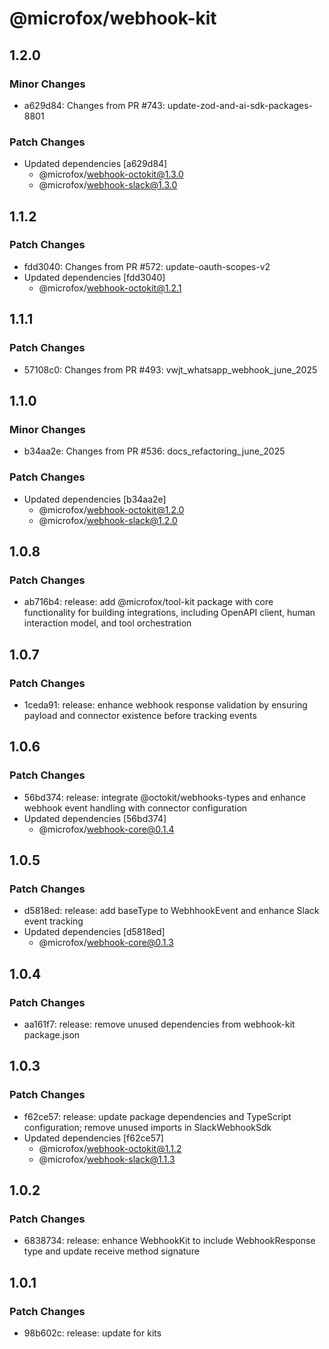 # @microfox/webhook-kit

## 1.2.0

### Minor Changes

- a629d84: Changes from PR #743: update-zod-and-ai-sdk-packages-8801

### Patch Changes

- Updated dependencies [a629d84]
  - @microfox/webhook-octokit@1.3.0
  - @microfox/webhook-slack@1.3.0

## 1.1.2

### Patch Changes

- fdd3040: Changes from PR #572: update-oauth-scopes-v2
- Updated dependencies [fdd3040]
  - @microfox/webhook-octokit@1.2.1

## 1.1.1

### Patch Changes

- 57108c0: Changes from PR #493: vwjt_whatsapp_webhook_june_2025

## 1.1.0

### Minor Changes

- b34aa2e: Changes from PR #536: docs_refactoring_june_2025

### Patch Changes

- Updated dependencies [b34aa2e]
  - @microfox/webhook-octokit@1.2.0
  - @microfox/webhook-slack@1.2.0

## 1.0.8

### Patch Changes

- ab716b4: release: add @microfox/tool-kit package with core functionality for building integrations, including OpenAPI client, human interaction model, and tool orchestration

## 1.0.7

### Patch Changes

- 1ceda91: release: enhance webhook response validation by ensuring payload and connector existence before tracking events

## 1.0.6

### Patch Changes

- 56bd374: release: integrate @octokit/webhooks-types and enhance webhook event handling with connector configuration
- Updated dependencies [56bd374]
  - @microfox/webhook-core@0.1.4

## 1.0.5

### Patch Changes

- d5818ed: release: add baseType to WebhhookEvent and enhance Slack event tracking
- Updated dependencies [d5818ed]
  - @microfox/webhook-core@0.1.3

## 1.0.4

### Patch Changes

- aa161f7: release: remove unused dependencies from webhook-kit package.json

## 1.0.3

### Patch Changes

- f62ce57: release: update package dependencies and TypeScript configuration; remove unused imports in SlackWebhookSdk
- Updated dependencies [f62ce57]
  - @microfox/webhook-octokit@1.1.2
  - @microfox/webhook-slack@1.1.3

## 1.0.2

### Patch Changes

- 6838734: release: enhance WebhookKit to include WebhookResponse type and update receive method signature

## 1.0.1

### Patch Changes

- 98b602c: release: update for kits
